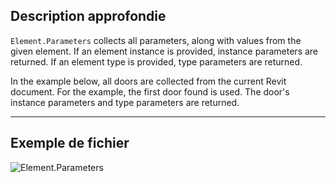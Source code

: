## Description approfondie
`Element.Parameters` collects all parameters, along with values from the given element. If an element instance is provided, instance parameters are returned. If an element type is provided, type parameters are returned.

In the example below, all doors are collected from the current Revit document. For the example, the first door found is used. The door's instance parameters and type parameters are returned.
___
## Exemple de fichier

![Element.Parameters](./Revit.Elements.Element.Parameters_img.jpg)
